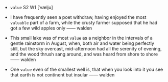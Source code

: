 - `value` S2 W1 [ˈvælju]



- I have frequently seen a poet withdraw, having enjoyed the most `valuable` part of a farm, while the crusty farmer supposed that he had got a few wild apples only —— walden

- This small lake was of most `value` as a neighbor in the intervals of a gentle rainstorm in August, when, both air and water being perfectly still, but the sky overcast, mid-afternoon had all the serenity of evening, and the wood thrush sang around, and was heard from shore to shore —— walden

-  One `value` even of the smallest well is, that when you look into it you see that earth is not continent but insular —— walden
